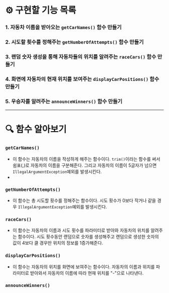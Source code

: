 # ⚙️ 구현할 기능 목록
### 1. 자동차 이름을 받아오는  `getCarNames()` 함수 만들기
### 2. 시도할 횟수를 정해주는  `getNumberOfAttempts()` 함수 만들기
### 3. 랜덤 숫자 생성을 통해 자동차들의 위치를 알려주는 `raceCars()` 함수 만들기
### 4. 화면에 자동차의 현재 위치를 보여주는 `displayCarPositions()` 함수 만들기
### 5. 우승자를 알려주는 `announceWinners()` 함수 만들기

<hr>

# 🔍 함수 알아보기
### `getCarNames()`
- 이 함수는 자동차의 이름을 작성하게 해주는 함수이다. `trim()`이라는 함수를 써서 쉼표(,)로 
자동차의 이름을 구분해준다. 그리고 자동차의 이름이 5글자가 넘으면 `IllegalArgumentException`예외를 발생시킨다.
- 
### `getNumberOfAttempts()`
- 이 함수는 총 시도할 횟수를 정해주는 함수이다. 시도 횟수가 0보다 작거나 같을 경우
`IllegalArgumentException`예외를 발생시킨다.

### `raceCars()`
- 이 함수는 자동차의 이름과 시도 횟수를 파라미터로 받아와 자동차의 위치를 알려주는 함수이다. 시도 횟수동안 랜덤으로 숫자를 
생성해주고 랜덤으로 생성한 숫자의 값이 4보다 클 경우만 위치의 정보를 1증가해준다.

### `displayCarPositions()`
- 이 함수는 자동차의 위치를 화면에 보여주는 함수이다. 자동차의 이름과 위치를 파라미터로 받아와서 자동차의 이름에 따라
현재 위치를 "-"으로 나타낸다.

### `announceWinners()`

